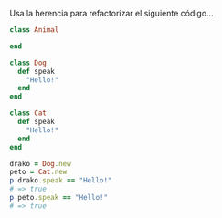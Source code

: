 Usa la herencia para refactorizar el siguiente código...

```Ruby
class Animal

end

class Dog
  def speak
    "Hello!"
  end
end

class Cat
  def speak
    "Hello!"
  end
end

drako = Dog.new
peto = Cat.new
p drako.speak == "Hello!"          
# => true
p peto.speak == "Hello!"           
# => true
```
